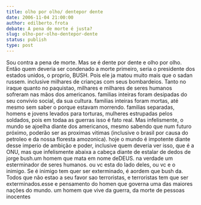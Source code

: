 ```yaml
---
title: olho por olho/ dentepor dente
date: 2006-11-04 21:00:00
author: edilberto.frota
debate: A pena de morte é justa?
slug: olho-por-olho-dentepor-dente
status: publish 
type: post
---
```


Sou contra a pena de morte. Mas se é dente por dente e olho por olho. Então quem deveria ser condenado a morte primeiro, seria o presidente dos estados unidos, o proprio, BUSH. Pois ele ja matou muito mais que o sadan russem. inclusive milhares de crianças com seus bombardeios. Tanto no iraque quanto no paquistao, milhares e milhares de seres humanos sofreram nas mãos dos americanos. familias inteiras foram desipadas do seu convivio social, da sua cultura. familias inteiras foram mortas, até mesmo sem saber o porque estavam morrendo. familias separadas, homens e jovens levados para torturas, mulheres estrupadas pelos soldados, pois em todaa as guerras isso é fato real. Mas infelismente, o mundo se ajoelha diante dos americanos, mesmo sabendo que num futuro próximo, poderão ser as proximas vitimas (inclusive o brasil por causa do petroleo e da nossa floresta amozonica). hoje o mundo é impotente diante desse imperio de ambição e poder, inclusive quem deveria ver isso, que é a ONU, mas que infelismente abaixa a cabeça diante de estalar de dedos de jorge bush.um homem que mata em nome deDEUS. na verdade um esterminador de seres humanos. ou vc esta do lado deles, ou vc e o inimigo. Se é inimigo tem quer ser exterminado, é aordem que bush da. Todos que não estao a seu favor sao terroristas, e terroristas tem que ser exterminados.esse e pensamento do homen que governa uma das maiores nações do mundo. um homem que vive da guerra, da morte de pessoas inocentes
